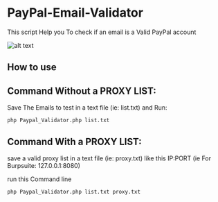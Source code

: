 # PayPal-Email-Validator
This script Help you To check if an email is a Valid PayPal account

![alt text](https://img4.hostingpics.net/pics/826115ima.jpg)

## How to use 

## Command Without a PROXY LIST:

Save The Emails to test in a text file (ie: list.txt) and Run:


    php Paypal_Validator.php list.txt


## Command With a PROXY LIST:

save a valid proxy list in a text file (ie: proxy.txt) like this IP:PORT (ie For Burpsuite: 127.0.0.1:8080)

run this Command line 

    php Paypal_Validator.php list.txt proxy.txt


